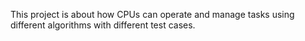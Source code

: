 This project is about how CPUs can operate and manage tasks using different algorithms with different test cases.
